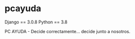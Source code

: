 # pcayuda

Django == 3.0.8
Python == 3.8

PC AYUDA - Decide correctamente... decide junto a nosotros.
